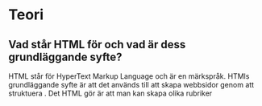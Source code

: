 # Teori

## Vad står HTML för och vad är dess grundläggande syfte?
HTML står för HyperText Markup Language och är en märkspråk. HTMls grundläggande syfte är att det används till att skapa webbsidor genom att struktuera . Det HTML gör är att man kan skapa olika rubriker

